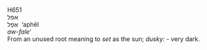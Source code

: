 <body>
  <p>H651<br>  אפל  <br> אַפֵל  ‎  ‘aphêl  <br><i>aw-fale‘ </i><br>From an unused root meaning to <i>set</i> as the sun; <i>dusky: - </i>very dark.<br></p>
 </body>